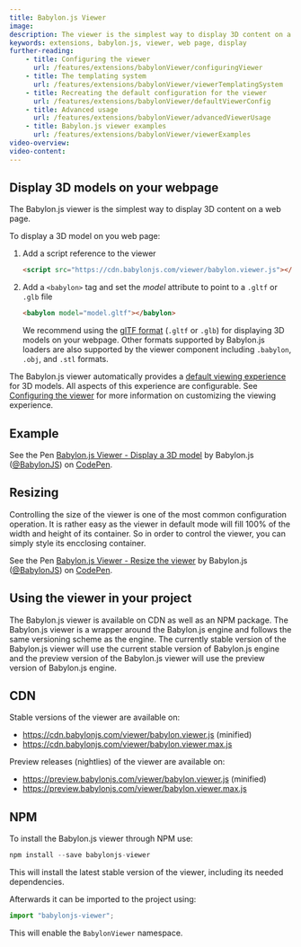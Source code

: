 ```yaml
---
title: Babylon.js Viewer
image:
description: The viewer is the simplest way to display 3D content on a web page.
keywords: extensions, babylon.js, viewer, web page, display
further-reading:
    - title: Configuring the viewer
      url: /features/extensions/babylonViewer/configuringViewer
    - title: The templating system
      url: /features/extensions/babylonViewer/viewerTemplatingSystem
    - title: Recreating the default configuration for the viewer
      url: /features/extensions/babylonViewer/defaultViewerConfig
    - title: Advanced usage
      url: /features/extensions/babylonViewer/advancedViewerUsage
    - title: Babylon.js viewer examples
      url: /features/extensions/babylonViewer/viewerExamples
video-overview:
video-content:
---
```


## Display 3D models on your webpage

The Babylon.js viewer is the simplest way to display 3D content on a web page.

To display a 3D model on you web page:

1. Add a script reference to the viewer

    ```html
    <script src="https://cdn.babylonjs.com/viewer/babylon.viewer.js"></script>
    ```

2. Add a `<babylon>` tag and set the _model_ attribute to point to a `.gltf` or `.glb` file

    ```html
    <babylon model="model.gltf"></babylon>
    ```

    We recommend using the [glTF format](https://github.com/khronosgroup/gltf) (`.gltf` or `.glb`) for displaying 3D models on your webpage. Other formats supported by Babylon.js loaders are also supported by the viewer component including `.babylon`, `.obj`, and `.stl` formats.

The Babylon.js viewer automatically provides a [default viewing experience](#default-viewing-experience) for 3D models. All aspects of this experience are configurable. See [Configuring the viewer](//doc.babylonjs.com/features/extensions/babylonViewer/configuringViewer) for more information on customizing the viewing experience.

## Example

<p data-height="400" data-theme-id="light" data-slug-hash="QxzBPd" data-default-tab="html,result" data-user="BabylonJS" data-embed-version="2" data-pen-title="Babylon.js Viewer - Display a 3D model" class="codepen">See the Pen <a href="https://codepen.io/BabylonJS/pen/QxzBPd/">Babylon.js Viewer - Display a 3D model</a> by Babylon.js (<a href="https://codepen.io/BabylonJS">@BabylonJS</a>) on <a href="https://codepen.io">CodePen</a>.</p>

## Resizing

Controlling the size of the viewer is one of the most common configuration operation. It is rather easy as the viewer in default mode will fill 100% of the width and height of its container. So in order to control the viewer, you can simply style its encclosing container.

<p data-height="400" data-theme-id="light" data-slug-hash="qMBwar" data-default-tab="html,result" data-user="BabylonJS" data-pen-title="Babylon.js Viewer - Resize the viewer" class="codepen">See the Pen <a href="https://codepen.io/BabylonJS/pen/qMBwar/">Babylon.js Viewer - Resize the viewer</a> by Babylon.js (<a href="https://codepen.io/BabylonJS">@BabylonJS</a>) on <a href="https://codepen.io">CodePen</a>.</p>

<script async src="https://static.codepen.io/assets/embed/ei.js"></script>

## Using the viewer in your project

The Babylon.js viewer is available on CDN as well as an NPM package. The Babylon.js viewer is a wrapper around the Babylon.js engine and follows the same versioning scheme as the engine. The currently stable version of the Babylon.js viewer will use the current stable version of Babylon.js engine and the preview version of the Babylon.js viewer will use the preview version of Babylon.js engine.

## CDN

Stable versions of the viewer are available on:

-   https://cdn.babylonjs.com/viewer/babylon.viewer.js (minified)
-   https://cdn.babylonjs.com/viewer/babylon.viewer.max.js

Preview releases (nightlies) of the viewer are available on:

-   https://preview.babylonjs.com/viewer/babylon.viewer.js (minified)
-   https://preview.babylonjs.com/viewer/babylon.viewer.max.js

## NPM

To install the Babylon.js viewer through NPM use:

```javascript
npm install --save babylonjs-viewer
```

This will install the latest stable version of the viewer, including its needed dependencies.

Afterwards it can be imported to the project using:

```javascript
import "babylonjs-viewer";
```

This will enable the `BabylonViewer` namespace.
